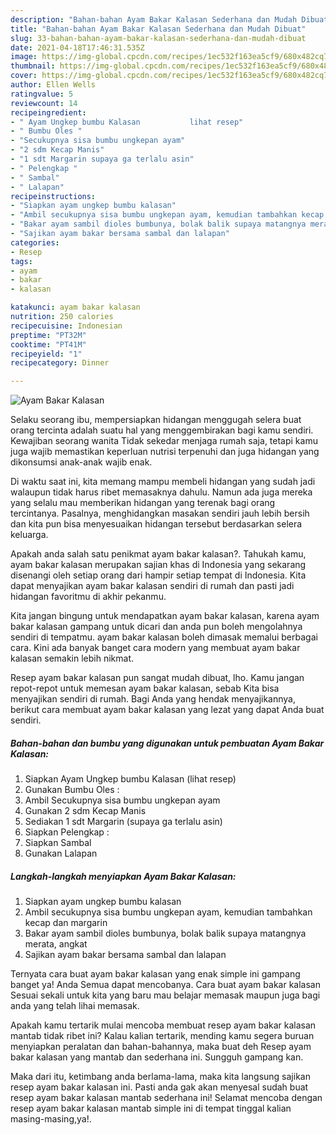 ```yaml
---
description: "Bahan-bahan Ayam Bakar Kalasan Sederhana dan Mudah Dibuat"
title: "Bahan-bahan Ayam Bakar Kalasan Sederhana dan Mudah Dibuat"
slug: 33-bahan-bahan-ayam-bakar-kalasan-sederhana-dan-mudah-dibuat
date: 2021-04-18T17:46:31.535Z
image: https://img-global.cpcdn.com/recipes/1ec532f163ea5cf9/680x482cq70/ayam-bakar-kalasan-foto-resep-utama.jpg
thumbnail: https://img-global.cpcdn.com/recipes/1ec532f163ea5cf9/680x482cq70/ayam-bakar-kalasan-foto-resep-utama.jpg
cover: https://img-global.cpcdn.com/recipes/1ec532f163ea5cf9/680x482cq70/ayam-bakar-kalasan-foto-resep-utama.jpg
author: Ellen Wells
ratingvalue: 5
reviewcount: 14
recipeingredient:
- " Ayam Ungkep bumbu Kalasan           lihat resep"
- " Bumbu Oles "
- "Secukupnya sisa bumbu ungkepan ayam"
- "2 sdm Kecap Manis"
- "1 sdt Margarin supaya ga terlalu asin"
- " Pelengkap "
- " Sambal"
- " Lalapan"
recipeinstructions:
- "Siapkan ayam ungkep bumbu kalasan"
- "Ambil secukupnya sisa bumbu ungkepan ayam, kemudian tambahkan kecap dan margarin"
- "Bakar ayam sambil dioles bumbunya, bolak balik supaya matangnya merata, angkat"
- "Sajikan ayam bakar bersama sambal dan lalapan"
categories:
- Resep
tags:
- ayam
- bakar
- kalasan

katakunci: ayam bakar kalasan 
nutrition: 250 calories
recipecuisine: Indonesian
preptime: "PT32M"
cooktime: "PT41M"
recipeyield: "1"
recipecategory: Dinner

---
```



![Ayam Bakar Kalasan](https://img-global.cpcdn.com/recipes/1ec532f163ea5cf9/680x482cq70/ayam-bakar-kalasan-foto-resep-utama.jpg)

Selaku seorang ibu, mempersiapkan hidangan menggugah selera buat orang tercinta adalah suatu hal yang menggembirakan bagi kamu sendiri. Kewajiban seorang  wanita Tidak sekedar menjaga rumah saja, tetapi kamu juga wajib memastikan keperluan nutrisi terpenuhi dan juga hidangan yang dikonsumsi anak-anak wajib enak.

Di waktu  saat ini, kita memang mampu membeli hidangan yang sudah jadi walaupun tidak harus ribet memasaknya dahulu. Namun ada juga mereka yang selalu mau memberikan hidangan yang terenak bagi orang tercintanya. Pasalnya, menghidangkan masakan sendiri jauh lebih bersih dan kita pun bisa menyesuaikan hidangan tersebut berdasarkan selera keluarga. 



Apakah anda salah satu penikmat ayam bakar kalasan?. Tahukah kamu, ayam bakar kalasan merupakan sajian khas di Indonesia yang sekarang disenangi oleh setiap orang dari hampir setiap tempat di Indonesia. Kita dapat menyajikan ayam bakar kalasan sendiri di rumah dan pasti jadi hidangan favoritmu di akhir pekanmu.

Kita jangan bingung untuk mendapatkan ayam bakar kalasan, karena ayam bakar kalasan gampang untuk dicari dan anda pun boleh mengolahnya sendiri di tempatmu. ayam bakar kalasan boleh dimasak memalui berbagai cara. Kini ada banyak banget cara modern yang membuat ayam bakar kalasan semakin lebih nikmat.

Resep ayam bakar kalasan pun sangat mudah dibuat, lho. Kamu jangan repot-repot untuk memesan ayam bakar kalasan, sebab Kita bisa menyajikan sendiri di rumah. Bagi Anda yang hendak menyajikannya, berikut cara membuat ayam bakar kalasan yang lezat yang dapat Anda buat sendiri.

<!--inarticleads1-->

##### Bahan-bahan dan bumbu yang digunakan untuk pembuatan Ayam Bakar Kalasan:

1. Siapkan  Ayam Ungkep bumbu Kalasan           (lihat resep)
1. Gunakan  Bumbu Oles :
1. Ambil Secukupnya sisa bumbu ungkepan ayam
1. Gunakan 2 sdm Kecap Manis
1. Sediakan 1 sdt Margarin (supaya ga terlalu asin)
1. Siapkan  Pelengkap :
1. Siapkan  Sambal
1. Gunakan  Lalapan




<!--inarticleads2-->

##### Langkah-langkah menyiapkan Ayam Bakar Kalasan:

1. Siapkan ayam ungkep bumbu kalasan
1. Ambil secukupnya sisa bumbu ungkepan ayam, kemudian tambahkan kecap dan margarin
1. Bakar ayam sambil dioles bumbunya, bolak balik supaya matangnya merata, angkat
1. Sajikan ayam bakar bersama sambal dan lalapan




Ternyata cara buat ayam bakar kalasan yang enak simple ini gampang banget ya! Anda Semua dapat mencobanya. Cara buat ayam bakar kalasan Sesuai sekali untuk kita yang baru mau belajar memasak maupun juga bagi anda yang telah lihai memasak.

Apakah kamu tertarik mulai mencoba membuat resep ayam bakar kalasan mantab tidak ribet ini? Kalau kalian tertarik, mending kamu segera buruan menyiapkan peralatan dan bahan-bahannya, maka buat deh Resep ayam bakar kalasan yang mantab dan sederhana ini. Sungguh gampang kan. 

Maka dari itu, ketimbang anda berlama-lama, maka kita langsung sajikan resep ayam bakar kalasan ini. Pasti anda gak akan menyesal sudah buat resep ayam bakar kalasan mantab sederhana ini! Selamat mencoba dengan resep ayam bakar kalasan mantab simple ini di tempat tinggal kalian masing-masing,ya!.

